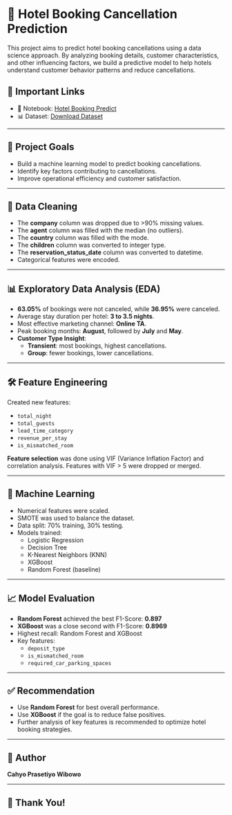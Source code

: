 # 🏨 Hotel Booking Cancellation Prediction

This project aims to predict hotel booking cancellations using a data science approach. By analyzing booking details, customer characteristics, and other influencing factors, we build a predictive model to help hotels understand customer behavior patterns and reduce cancellations.

## 📌 Important Links

- 📓 Notebook: [Hotel Booking Predict](https://github.com/Cahyopw15/CahyoPrasetiyoWibowo-Project-Portfolio/blob/main/Project%20Data%20Science/Hotel%20Booking%20Predict/notebook/Hotel%20Booking%20Predict.ipynb)
- 📊 Dataset: [Download Dataset](https://drive.google.com/file/d/1j0aV5LzB-3iBA__85rGNa_qZUwkLfMh4/view?usp=sharing)

---

## 🎯 Project Goals

- Build a machine learning model to predict booking cancellations.
- Identify key factors contributing to cancellations.
- Improve operational efficiency and customer satisfaction.

---

## 🧹 Data Cleaning

- The **company** column was dropped due to >90% missing values.
- The **agent** column was filled with the median (no outliers).
- The **country** column was filled with the mode.
- The **children** column was converted to integer type.
- The **reservation_status_date** column was converted to datetime.
- Categorical features were encoded.

---

## 📊 Exploratory Data Analysis (EDA)

- **63.05%** of bookings were not canceled, while **36.95%** were canceled.
- Average stay duration per hotel: **3 to 3.5 nights**.
- Most effective marketing channel: **Online TA**.
- Peak booking months: **August**, followed by **July** and **May**.
- **Customer Type Insight**:
  - **Transient**: most bookings, highest cancellations.
  - **Group**: fewer bookings, lower cancellations.

---

## 🛠 Feature Engineering

Created new features:
- `total_night`
- `total_guests`
- `lead_time_category`
- `revenue_per_stay`
- `is_mismatched_room`

**Feature selection** was done using VIF (Variance Inflation Factor) and correlation analysis. Features with VIF > 5 were dropped or merged.

---

## 🤖 Machine Learning

- Numerical features were scaled.
- SMOTE was used to balance the dataset.
- Data split: 70% training, 30% testing.
- Models trained:
  - Logistic Regression
  - Decision Tree
  - K-Nearest Neighbors (KNN)
  - XGBoost
  - Random Forest (baseline)

---

## 📈 Model Evaluation

- **Random Forest** achieved the best F1-Score: **0.897**
- **XGBoost** was a close second with F1-Score: **0.8969**
- Highest recall: Random Forest and XGBoost
- Key features:
  - `deposit_type`
  - `is_mismatched_room`
  - `required_car_parking_spaces`

---

## ✅ Recommendation

- Use **Random Forest** for best overall performance.
- Use **XGBoost** if the goal is to reduce false positives.
- Further analysis of key features is recommended to optimize hotel booking strategies.

---

## 👤 Author

**Cahyo Prasetiyo Wibowo**

---

## 🙏 Thank You!
